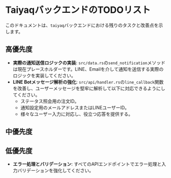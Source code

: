 # TaiyaqバックエンドのTODOリスト

このドキュメントは、`taiyaq`バックエンドにおける残りのタスクと改善点を示します。

## 高優先度

- **実際の通知送信ロジックの実装**:
  `src/data.rs`の`send_notification`メソッドは現在プレースホルダーです。LINE、Emailを介して通知を送信する実際のロジックを実装してください。
- **LINE Botメッセージ解析の強化**:
  `src/api/handler.rs`の`line_callback`関数を改善し、ユーザーメッセージを堅牢に解析して以下に対応できるようにしてください。
  - ステータス照会用の注文ID。
  - 通知設定用のメールアドレスまたはLINEユーザーID。
  - 様々なユーザー入力に対応し、役立つ応答を提供する。

## 中優先度

## 低優先度

- **エラー処理とバリデーション**:
  すべてのAPIエンドポイントでエラー処理と入力バリデーションを強化してください。
